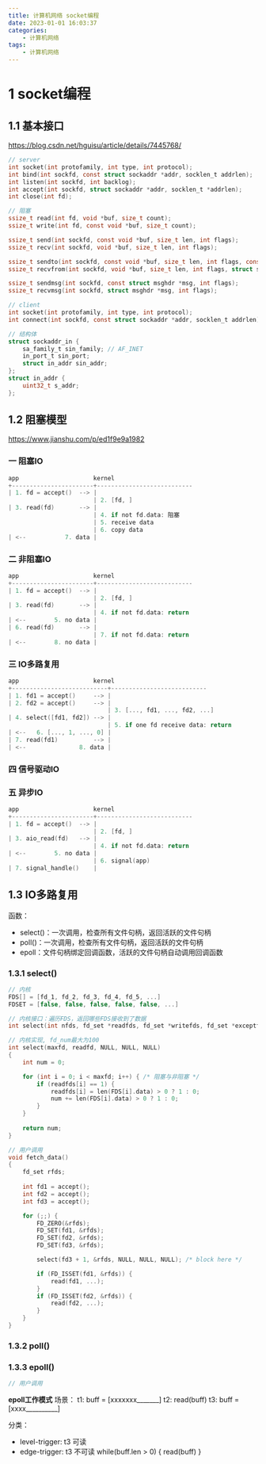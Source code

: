 ```yaml
---
title: 计算机网络 socket编程
date: 2023-01-01 16:03:37
categories:
    - 计算机网络
tags:
    - 计算机网络
---
```


# 1 socket编程
## 1.1 基本接口
https://blog.csdn.net/hguisu/article/details/7445768/
```c
// server
int socket(int protofamily, int type, int protocol);
int bind(int sockfd, const struct sockaddr *addr, socklen_t addrlen);
int listen(int sockfd, int backlog);
int accept(int sockfd, struct sockaddr *addr, socklen_t *addrlen);
int close(int fd);

// 阻塞
ssize_t read(int fd, void *buf, size_t count);
ssize_t write(int fd, const void *buf, size_t count);

ssize_t send(int sockfd, const void *buf, size_t len, int flags);
ssize_t recv(int sockfd, void *buf, size_t len, int flags);

ssize_t sendto(int sockfd, const void *buf, size_t len, int flags, const struct sockaddr *dest_addr, socklen_t addrlen);
ssize_t recvfrom(int sockfd, void *buf, size_t len, int flags, struct sockaddr *src_addr, socklen_t *addrlen);

ssize_t sendmsg(int sockfd, const struct msghdr *msg, int flags);
ssize_t recvmsg(int sockfd, struct msghdr *msg, int flags);

// client
int socket(int protofamily, int type, int protocol);
int connect(int sockfd, const struct sockaddr *addr, socklen_t addrlen);

// 结构体
struct sockaddr_in {
    sa_family_t sin_family; // AF_INET
    in_port_t sin_port;
    struct in_addr sin_addr;
};
struct in_addr {
    uint32_t s_addr;
};
```

## 1.2 阻塞模型
https://www.jianshu.com/p/ed1f9e9a1982
### 一 阻塞IO
```c
app                     kernel
+-----------------------+---------------------------
| 1. fd = accept()  --> |
                        | 2. [fd, ]
| 3. read(fd)       --> |
                        | 4. if not fd.data: 阻塞
                        | 5. receive data
                        | 6. copy data
| <--           7. data |
```
### 二 非阻塞IO
```c
app                     kernel
+-----------------------+---------------------------
| 1. fd = accept()  --> |
                        | 2. [fd, ]
| 3. read(fd)       --> |
                        | 4. if not fd.data: return
| <--        5. no data |
| 6. read(fd)       --> |
                        | 7. if not fd.data: return
| <--        8. no data |
```
### 三 IO多路复用
```c
app                     kernel
+---------------------------+---------------------------
| 1. fd1 = accept()     --> |
| 2. fd2 = accept()     --> |
                            | 3. [..., fd1, ..., fd2, ...]
| 4. select([fd1, fd2]) --> |
                            | 5. if one fd receive data: return
| <--   6. [..., 1, ..., 0] |
| 7. read(fd1)          --> |
| <--               8. data |
```
### 四 信号驱动IO
### 五 异步IO
```c
app                     kernel
+-----------------------+---------------------------
| 1. fd = accept()  --> |
                        | 2. [fd, ]
| 3. aio_read(fd)   --> |
                        | 4. if not fd.data: return
| <--        5. no data |
                        | 6. signal(app)    
| 7. signal_handle()    |
```

## 1.3 IO多路复用
函数：
- select()：一次调用，检查所有文件句柄，返回活跃的文件句柄
- poll()：一次调用，检查所有文件句柄，返回活跃的文件句柄
- epoll：文件句柄绑定回调函数，活跃的文件句柄自动调用回调函数
### 1.3.1 select()
```c
// 内核
FDS[] = [fd_1, fd_2, fd_3, fd_4, fd_5, ...]
FDSET = [false, false, false, false, false, ...]

// 内核接口：遍历FDS，返回哪些FDS接收到了数据
int select(int nfds, fd_set *readfds, fd_set *writefds, fd_set *exceptfds, struct timeval *timeout);

// 内核实现, fd_num最大为100
int select(maxfd, readfd, NULL, NULL, NULL)
{
    int num = 0;

    for (int i = 0; i < maxfd; i++) { /* 阻塞与非阻塞 */
        if (readfds[i] == 1) {
            readfds[i] = len(FDS[i].data) > 0 ? 1 : 0;
            num += len(FDS[i].data) > 0 ? 1 : 0;
        }
    }
        
    return num;
}

// 用户调用
void fetch_data()
{
    fd_set rfds;
    
    int fd1 = accept();
    int fd2 = accept();
    int fd3 = accept();

    for (;;) {
        FD_ZERO(&rfds);
        FD_SET(fd1, &rfds);
        FD_SET(fd2, &rfds);
        FD_SET(fd3, &rfds);

        select(fd3 + 1, &rfds, NULL, NULL, NULL); /* block here */

        if (FD_ISSET(fd1, &rfds)) {
            read(fd1, ...);
        }
        if (FD_ISSET(fd2, &rfds)) {
            read(fd2, ...);
        }
    }
}
```

### 1.3.2 poll()
### 1.3.3 epoll()
```c
// 用户调用
````

**epoll工作模式**
场景：
t1:
    buff = [xxxxxxx_______]
t2:
    read(buff)
t3:
    buff = [xxxx__________]

分类：
- level-trigger: t3 可读
- edge-trigger: t3 不可读
    while(buff.len > 0) {
        read(buff)
    }